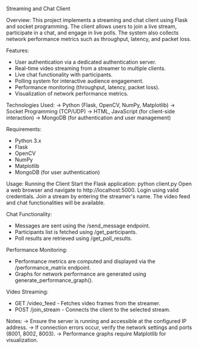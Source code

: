 Streaming and Chat Client

Overview:
This project implements a streaming and chat client using Flask and socket programming. The client allows users to join a live stream, participate in a chat,
and engage in live polls. The system also collects network performance metrics such as throughput, latency, and packet loss.

Features:
* User authentication via a dedicated authentication server.
* Real-time video streaming from a streamer to multiple clients.
* Live chat functionality with participants.
* Polling system for interactive audience engagement.
* Performance monitoring (throughput, latency, packet loss).
* Visualization of network performance metrics.

Technologies Used:
-> Python (Flask, OpenCV, NumPy, Matplotlib)
-> Socket Programming (TCP/UDP)
-> HTML, JavaScript (for client-side interaction)
-> MongoDB (for authentication and user management)

Requirements:
* Python 3.x
* Flask
* OpenCV
* NumPy
* Matplotlib
* MongoDB (for user authentication)

Usage:
Running the Client
Start the Flask application:
python client.py
Open a web browser and navigate to http://localhost:5000.
Login using valid credentials.
Join a stream by entering the streamer's name.
The video feed and chat functionalities will be available.

Chat Functionality:
* Messages are sent using the /send_message endpoint.
* Participants list is fetched using /get_participants.
* Poll results are retrieved using /get_poll_results.

Performance Monitoring:
* Performance metrics are computed and displayed via the /performance_matrix endpoint.
* Graphs for network performance are generated using generate_performance_graph().

Video Streaming:
* GET /video_feed - Fetches video frames from the streamer.
* POST /join_stream - Connects the client to the selected stream.

Notes:
-> Ensure the server is running and accessible at the configured IP address.
-> If connection errors occur, verify the network settings and ports (8001, 8002, 8003).
-> Performance graphs require Matplotlib for visualization.

